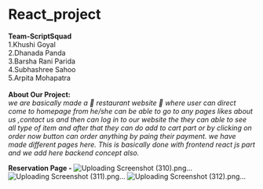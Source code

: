 # React_project
**Team-ScriptSquad**<br>
1.Khushi Goyal<br>
2.Dhanada Panda<br>
3.Barsha Rani Parida<br>
4.Subhashree Sahoo<br>
5.Arpita Mohapatra<br><br>
**About Our Project:**<br>
*we are basically made a :fork_and_knife: restaurant website :hamburger: where user can direct come to homepage from he/she can be able to go to any pages likes about us ,contact us and then can log in to our website the they can able to see all type of item and after that they can do add to cart part or by clicking on order now button can order anything by paing their payment. we have made different pages here. This is basically done with frontend react js part and we add here backend concept also.*

**Reservation Page -**
![Uploading Screenshot (310).png…]()
![Uploading Screenshot (311).png…]()
![Uploading Screenshot (312).png…]()

